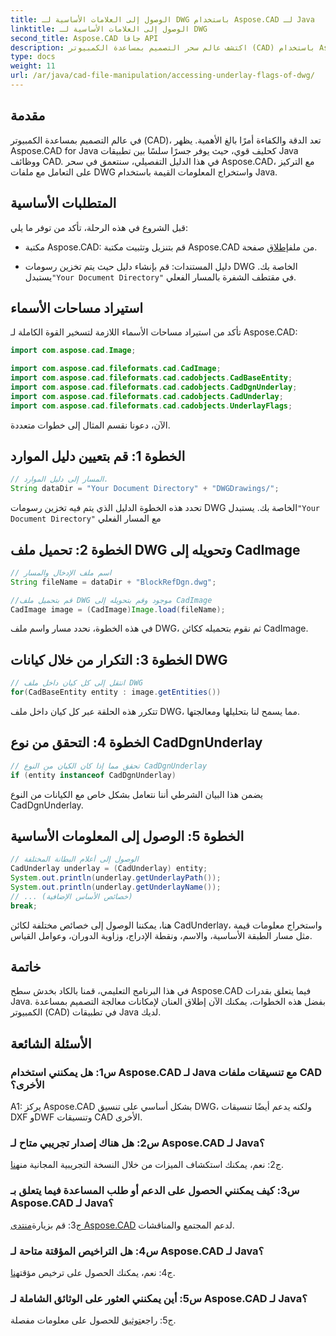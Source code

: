 ```yaml
---
title: الوصول إلى العلامات الأساسية لـ DWG باستخدام Aspose.CAD لـ Java
linktitle: الوصول إلى العلامات الأساسية لـ DWG
second_title: Aspose.CAD جافا API
description: اكتشف عالم سحر التصميم بمساعدة الكمبيوتر (CAD) باستخدام Aspose.CAD لـ Java! تعامل بسهولة مع ملفات DWG في تطبيقات Java الخاصة بك.
type: docs
weight: 11
url: /ar/java/cad-file-manipulation/accessing-underlay-flags-of-dwg/
---
```

## مقدمة

في عالم التصميم بمساعدة الكمبيوتر (CAD)، تعد الدقة والكفاءة أمرًا بالغ الأهمية. يظهر Aspose.CAD for Java كحليف قوي، حيث يوفر جسرًا سلسًا بين تطبيقات Java ووظائف CAD. في هذا الدليل التفصيلي، سنتعمق في سحر Aspose.CAD، مع التركيز على التعامل مع ملفات DWG واستخراج المعلومات القيمة باستخدام Java.

## المتطلبات الأساسية

قبل الشروع في هذه الرحلة، تأكد من توفر ما يلي:

-  مكتبة Aspose.CAD: قم بتنزيل وتثبيت مكتبة Aspose.CAD من ملف[إطلاق](https://releases.aspose.com/cad/java/) صفحة.

-  دليل المستندات: قم بإنشاء دليل حيث يتم تخزين رسومات DWG الخاصة بك. يستبدل`"Your Document Directory"` في مقتطف الشفرة بالمسار الفعلي.

## استيراد مساحات الأسماء

تأكد من استيراد مساحات الأسماء اللازمة لتسخير القوة الكاملة لـ Aspose.CAD:

```java
import com.aspose.cad.Image;

import com.aspose.cad.fileformats.cad.CadImage;
import com.aspose.cad.fileformats.cad.cadobjects.CadBaseEntity;
import com.aspose.cad.fileformats.cad.cadobjects.CadDgnUnderlay;
import com.aspose.cad.fileformats.cad.cadobjects.CadUnderlay;
import com.aspose.cad.fileformats.cad.cadobjects.UnderlayFlags;
```

الآن، دعونا نقسم المثال إلى خطوات متعددة.

## الخطوة 1: قم بتعيين دليل الموارد

```java
// المسار إلى دليل الموارد.
String dataDir = "Your Document Directory" + "DWGDrawings/";
```

 تحدد هذه الخطوة الدليل الذي يتم فيه تخزين رسومات DWG الخاصة بك. يستبدل`"Your Document Directory"` مع المسار الفعلي

## الخطوة 2: تحميل ملف DWG وتحويله إلى CadImage

```java
// اسم ملف الإدخال والمسار
String fileName = dataDir + "BlockRefDgn.dwg";

//قم بتحميل ملف DWG موجود وقم بتحويله إلى CadImage
CadImage image = (CadImage)Image.load(fileName);
```

في هذه الخطوة، نحدد مسار واسم ملف DWG، ثم نقوم بتحميله ككائن CadImage.

## الخطوة 3: التكرار من خلال كيانات DWG

```java
// انتقل إلى كل كيان داخل ملف DWG
for(CadBaseEntity entity : image.getEntities())
```

تتكرر هذه الحلقة عبر كل كيان داخل ملف DWG، مما يسمح لنا بتحليلها ومعالجتها.

## الخطوة 4: التحقق من نوع CadDgnUnderlay

```java
// تحقق مما إذا كان الكيان من النوع CadDgnUnderlay
if (entity instanceof CadDgnUnderlay)
```

يضمن هذا البيان الشرطي أننا نتعامل بشكل خاص مع الكيانات من النوع CadDgnUnderlay.

## الخطوة 5: الوصول إلى المعلومات الأساسية

```java
// الوصول إلى أعلام البطانة المختلفة
CadUnderlay underlay = (CadUnderlay) entity;
System.out.println(underlay.getUnderlayPath());
System.out.println(underlay.getUnderlayName());
// ... (خصائص الأساس الإضافية)
break;
```

هنا، يمكننا الوصول إلى خصائص مختلفة لكائن CadUnderlay، واستخراج معلومات قيمة مثل مسار الطبقة الأساسية، والاسم، ونقطة الإدراج، وزاوية الدوران، وعوامل القياس.

## خاتمة

في هذا البرنامج التعليمي، قمنا بالكاد بخدش سطح Aspose.CAD فيما يتعلق بقدرات Java. بفضل هذه الخطوات، يمكنك الآن إطلاق العنان لإمكانات معالجة التصميم بمساعدة الكمبيوتر (CAD) في تطبيقات Java لديك.

## الأسئلة الشائعة

### س1: هل يمكنني استخدام Aspose.CAD لـ Java مع تنسيقات ملفات CAD الأخرى؟

A1: يركز Aspose.CAD بشكل أساسي على تنسيق DWG، ولكنه يدعم أيضًا تنسيقات DXF وDWF وتنسيقات CAD الأخرى.

### س2: هل هناك إصدار تجريبي متاح لـ Aspose.CAD لـ Java؟

 ج2: نعم، يمكنك استكشاف الميزات من خلال النسخة التجريبية المجانية من[هنا](https://releases.aspose.com/).

### س3: كيف يمكنني الحصول على الدعم أو طلب المساعدة فيما يتعلق بـ Aspose.CAD لـ Java؟

 ج3: قم بزيارة[منتدى Aspose.CAD](https://forum.aspose.com/c/cad/19) لدعم المجتمع والمناقشات.

### س4: هل التراخيص المؤقتة متاحة لـ Aspose.CAD لـ Java؟

 ج4: نعم، يمكنك الحصول على ترخيص مؤقت[هنا](https://purchase.aspose.com/temporary-license/).

### س5: أين يمكنني العثور على الوثائق الشاملة لـ Aspose.CAD لـ Java؟

 ج5: راجع[توثيق](https://reference.aspose.com/cad/java/) للحصول على معلومات مفصلة.